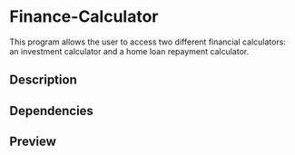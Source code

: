 # Finance-Calculator
This program allows the user to access two different financial calculators: an investment calculator and a home loan repayment calculator.
## Description

## Dependencies

## Preview
